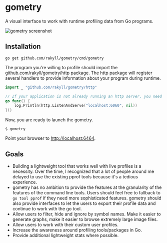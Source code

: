 # gometry

A visual interface to work with runtime profiling data from Go programs.

![gometry screenshot](http://i.imgur.com/0xkaSKL.png)


## Installation

```
go get github.com/rakyll/gometry/cmd/gometry
```

The program you're willing to profile should import the
github.com/rakyll/gometry/http package. The http package will register several handlers to provide information about your program during runtime.

``` go
import _ "github.com/rakyll/gometry/http"

// If your application is not already running an http server, you need to start one. 
go func() {
	log.Println(http.ListenAndServe("localhost:6060", nil))
}()

```

Now, you are ready to launch the gometry.

```
$ gometry
```

Point your browser to [http://localhost:6464](http://localhost:6464).

## Goals

* Building a lightweight tool that works well with live profiles is a necessity. Over the time, I recognized that a lot of people around me delayed to use the existing pprof tools because it's a tedious experience.
* gometry has no ambition to provide the features at the granularity of the features of the command line tools. Users should feel free to fallback to `go tool pprof` if they need more sophisticated features. gometry should also provide interfaces to let the users to export their profile data and continue to work with the go tool.
* Allow users to filter, hide and ignore by symbol names. Make it easier to generate graphs, make it easier to browse extremely large image files.
* Allow users to work with their custom user profiles.
* Increase the awareness around profiling tools/packages in Go.
* Provide additional lightweight stats where possible.
